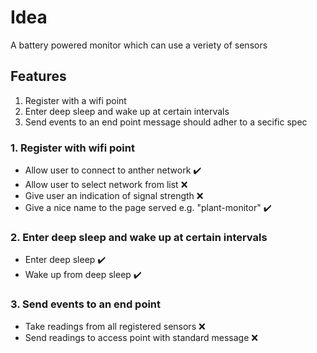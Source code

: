 # Idea

A battery powered monitor which can use a veriety of sensors


## Features

1. Register with a wifi point
2. Enter deep sleep and wake up at certain intervals
3. Send events to an end point message should adher to a secific spec

### 1. Register with wifi point

- Allow user to connect to anther network ✔️
- Allow user to select network from list ❌
- Give user an indication of signal strength ❌
- Give a nice name to the page served e.g. "plant-monitor" ✔️


### 2. Enter deep sleep and wake up at certain intervals

- Enter deep sleep ✔️
- Wake up from deep sleep ✔️

### 3. Send events to an end point

- Take readings from all registered sensors ❌
- Send readings to access point with standard message ❌